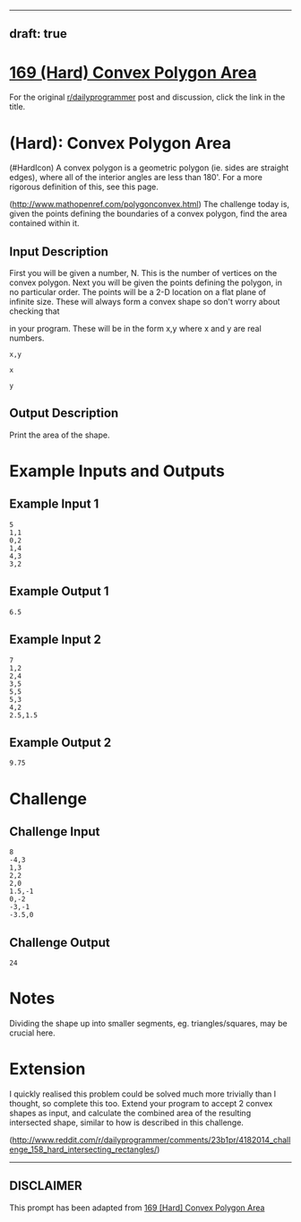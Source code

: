 ---
draft: true
----

# [169 (Hard) Convex Polygon Area](https://www.reddit.com/r/dailyprogrammer/comments/29umz8/742014_challenge_169_hard_convex_polygon_area/)

For the original [r/dailyprogrammer](https://www.reddit.com/r/dailyprogrammer/) post and discussion, click the link in the title.

#  (Hard): Convex Polygon Area
(#HardIcon)
A convex polygon is a geometric polygon (ie. sides are straight edges), where all of the interior angles are less than 180'. For a more rigorous definition of this, see this page.

(http://www.mathopenref.com/polygonconvex.html)
The challenge today is, given the points defining the boundaries of a convex polygon, find the area contained within it. 

## Input Description
First you will be given a number, N. This is the number of vertices on the convex polygon.
Next you will be given the points defining the polygon, in no particular order. The points will be a 2-D location on a flat plane of infinite size. These will always form a convex shape so don't worry about checking that 

in your program. These will be in the form x,y where x and y are real numbers.


```
x,y
```

```
x
```

```
y
```
## Output Description
Print the area of the shape.

# Example Inputs and Outputs
## Example Input 1

```
5
1,1
0,2
1,4
4,3
3,2
```
## Example Output 1

```
6.5
```
## Example Input 2

```
7
1,2
2,4
3,5
5,5
5,3
4,2
2.5,1.5
```
## Example Output 2

```
9.75
```
# Challenge
## Challenge Input

```
8
-4,3
1,3
2,2
2,0
1.5,-1
0,-2
-3,-1
-3.5,0
```
## Challenge Output

```
24
```
# Notes
Dividing the shape up into smaller segments, eg. triangles/squares, may be crucial here.

# Extension
I quickly realised this problem could be solved much more trivially than I thought, so complete this too. Extend your program to accept 2 convex shapes as input, and calculate the combined area of the resulting intersected shape, similar to how is described in this challenge.

(http://www.reddit.com/r/dailyprogrammer/comments/23b1pr/4182014_challenge_158_hard_intersecting_rectangles/)

----
## **DISCLAIMER**
This prompt has been adapted from [169 [Hard] Convex Polygon Area](https://www.reddit.com/r/dailyprogrammer/comments/29umz8/742014_challenge_169_hard_convex_polygon_area/
)
